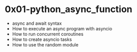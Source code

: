 # 0x01-python_async_function
- async and await syntax
- How to execute an async program with asyncio
- How to run concurrent coroutines
- How to create asyncio tasks
- How to use the random module

